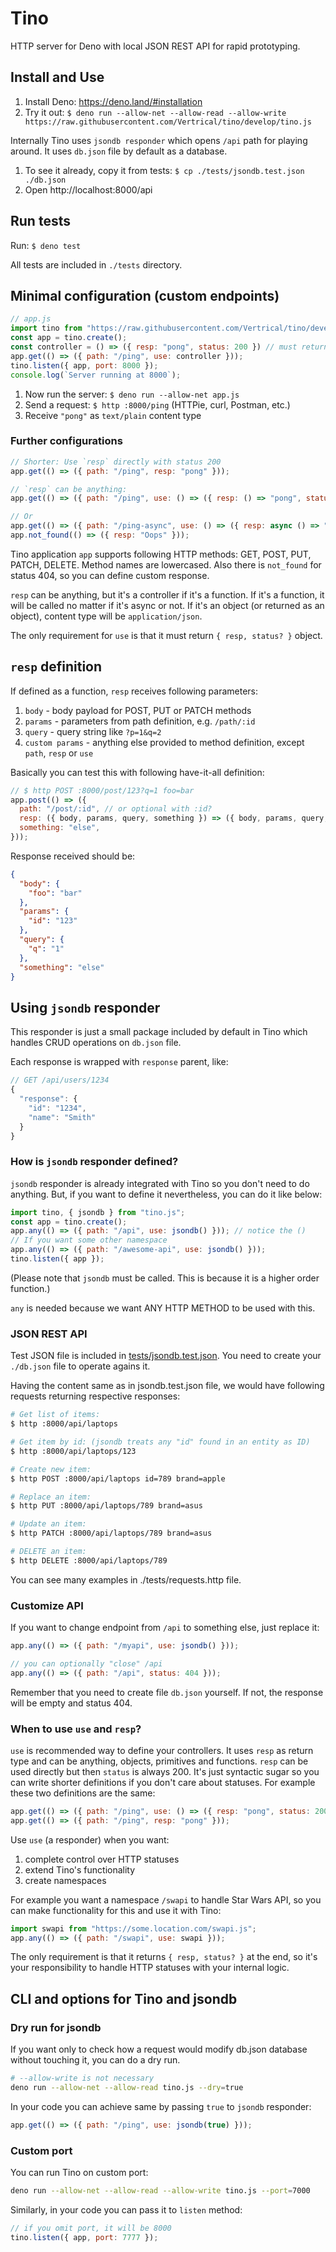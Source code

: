 # Tino

HTTP server for Deno with local JSON REST API for rapid prototyping.

## Install and Use

1. Install Deno: https://deno.land/#installation
2. Try it out: `$ deno run --allow-net --allow-read --allow-write https://raw.githubusercontent.com/Vertrical/tino/develop/tino.js`

Internally Tino uses `jsondb responder` which opens `/api` path for playing around. It uses `db.json` file by default as a database.

1. To see it already, copy it from tests: `$ cp ./tests/jsondb.test.json ./db.json`
2. Open http://localhost:8000/api

## Run tests

Run: `$ deno test`

All tests are included in `./tests` directory.

## Minimal configuration (custom endpoints)

```js
// app.js
import tino from "https://raw.githubusercontent.com/Vertrical/tino/develop/tino.js";
const app = tino.create();
const controller = () => ({ resp: "pong", status: 200 }) // must return { resp, status? }
app.get(() => ({ path: "/ping", use: controller }));
tino.listen({ app, port: 8000 });
console.log(`Server running at 8000`);
```

1. Now run the server: `$ deno run --allow-net app.js`
2. Send a request: `$ http :8000/ping` (HTTPie, curl, Postman, etc.)
3. Receive `"pong"` as `text/plain` content type

### Further configurations
```js
// Shorter: Use `resp` directly with status 200
app.get(() => ({ path: "/ping", resp: "pong" }));

// `resp` can be anything:
app.get(() => ({ path: "/ping", use: () => ({ resp: () => "pong", status: 200 }) }));

// Or
app.get(() => ({ path: "/ping-async", use: () => ({ resp: async () => "pong", status: 201 }) }));
app.not_found(() => ({ resp: "Oops" }));
```

Tino application `app` supports following HTTP methods: GET, POST, PUT, PATCH, DELETE. Method names are lowercased. Also there is `not_found` for status 404, so you can define custom response.

`resp` can be anything, but it's a controller if it's a function. If it's a function, it will be called no matter if it's async or not. If it's an object (or returned as an object), content type will be `application/json`.

The only requirement for `use` is that it must return `{ resp, status? }` object.

## `resp` definition

If defined as a function, `resp` receives following parameters:

1. `body` - body payload for POST, PUT or PATCH methods
2. `params` - parameters from path definition, e.g. `/path/:id`
3. `query` - query string like `?p=1&q=2`
4. `custom params` - anything else provided to method definition, except `path`, `resp` or `use`

Basically you can test this with following have-it-all definition:
```js
// $ http POST :8000/post/123?q=1 foo=bar
app.post(() => ({
  path: "/post/:id", // or optional with :id?
  resp: ({ body, params, query, something }) => ({ body, params, query, something }),
  something: "else",
}));
```

Response received should be:
```json
{
  "body": {
    "foo": "bar"
  },
  "params": {
    "id": "123"
  },
  "query": {
    "q": "1"
  },
  "something": "else"
}
```

## Using `jsondb` responder

This responder is just a small package included by default in Tino which handles CRUD operations on `db.json` file.

Each response is wrapped with `response` parent, like:
```js
// GET /api/users/1234
{
  "response": {
    "id": "1234",
    "name": "Smith"
  }
}
```

### How is `jsondb` responder defined?

`jsondb` responder is already integrated with Tino so you don't need to do anything. But, if you want to define it nevertheless, you can do it like below:

```js
import tino, { jsondb } from "tino.js";
const app = tino.create();
app.any(() => ({ path: "/api", use: jsondb() })); // notice the ()
// If you want some other namespace
app.any(() => ({ path: "/awesome-api", use: jsondb() }));
tino.listen({ app });
```
(Please note that `jsondb` must be called. This is because it is a higher order function.)

`any` is needed because we want ANY HTTP METHOD to be used with this.

### JSON REST API
Test JSON file is included in [tests/jsondb.test.json](https://github.com/Vertrical/tino/blob/develop/tests/jsondb.test.json). You need to create your `./db.json` file to operate agains it.

Having the content same as in jsondb.test.json file, we would have following requests returning respective responses:
```sh
# Get list of items:
$ http :8000/api/laptops

# Get item by id: (jsondb treats any "id" found in an entity as ID)
$ http :8000/api/laptops/123

# Create new item:
$ http POST :8000/api/laptops id=789 brand=apple

# Replace an item:
$ http PUT :8000/api/laptops/789 brand=asus

# Update an item:
$ http PATCH :8000/api/laptops/789 brand=asus

# DELETE an item:
$ http DELETE :8000/api/laptops/789
```
You can see many examples in ./tests/requests.http file.

### Customize API

If you want to change endpoint from `/api` to something else, just replace it:
```js
app.any(() => ({ path: "/myapi", use: jsondb() }));

// you can optionally "close" /api
app.any(() => ({ path: "/api", status: 404 }));
```
Remember that you need to create file `db.json` yourself. If not, the response will be empty and status 404.

### When to use `use` and `resp`?

`use` is recommended way to define your controllers. It uses `resp` as return type and can be anything, objects, primitives and functions. `resp` can be used directly but then `status` is always 200. It's just syntactic sugar so you can write shorter definitions if you don't care about statuses. For example these two definitions are the same:
```js
app.get(() => ({ path: "/ping", use: () => ({ resp: "pong", status: 200 }) }));
app.get(() => ({ path: "/ping", resp: "pong" }));
```

Use `use` (a responder) when you want:
1. complete control over HTTP statuses
2. extend Tino's functionality
3. create namespaces

For example you want a namespace `/swapi` to handle Star Wars API, so you can make functionality for this and use it with Tino:
```js
import swapi from "https://some.location.com/swapi.js";
app.any(() => ({ path: "/swapi", use: swapi }));
```
The only requirement is that it returns `{ resp, status? }` at the end, so it's your responsibility to handle HTTP statuses with your internal logic.

## CLI and options for Tino and jsondb

### Dry run for jsondb

If you want only to check how a request would modify db.json database without touching it, you can do a dry run.
```sh
# --allow-write is not necessary
deno run --allow-net --allow-read tino.js --dry=true
```

In your code you can achieve same by passing `true` to `jsondb` responder:
```js
app.get(() => ({ path: "/ping", use: jsondb(true) }));
```

### Custom port

You can run Tino on custom port:
```sh
deno run --allow-net --allow-read --allow-write tino.js --port=7000
```

Similarly, in your code you can pass it to `listen` method:
```js
// if you omit port, it will be 8000
tino.listen({ app, port: 7777 });
```
